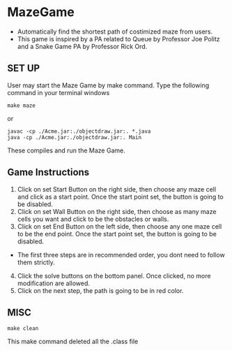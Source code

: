 # MazeGame
* Automatically find the shortest path of costimized maze from users.
* This game is inspired by a PA related to Queue by Professor Joe Politz and a Snake Game PA by Professor Rick Ord.

## SET UP
User may start the Maze Game by make command. Type the following command in your terminal windows<br>
```
make maze
```
or
```
javac -cp ./Acme.jar:./objectdraw.jar:. *.java
java -cp ./Acme.jar:./objectdraw.jar:. Main
```
These compiles and run the Maze Game.

## Game Instructions
1. Click on set Start Button on the right side, then choose any maze cell and click as a start point. Once the start point set, the button is going to be disabled.
2. Click on set Wall Button on the right side, then choose as many maze cells you want and click to be the obstacles or walls. 
3. Click on set End Button on the left side, then choose any one maze cell to be the end point. Once the start point set, the button is going to be disabled.
* The first three steps are in recommended order, you dont need to follow them strictly.
4. Click the solve buttons on the bottom panel. Once clicked, no more modification are allowed.
5. Click on the next step, the path is going to be in red color.

## MISC
```
make clean
```
This make command deleted all the .class file
